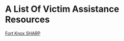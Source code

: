 <h1>A List Of Victim Assistance Resources</h1>

<a href="https://knox.armymwr.com/programs/sharp">Fort Knox SHARP</a>
